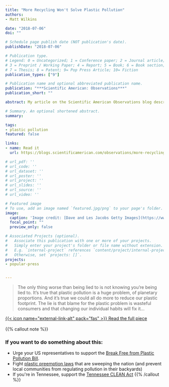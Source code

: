 ```yaml
---
title: "More Recycling Won't Solve Plastic Pollution"
authors:
- Matt Wilkins

date: "2018-07-06"
doi: ""

# Schedule page publish date (NOT publication's date).
publishDate: "2018-07-06"

# Publication type.
# Legend: 0 = Uncategorized; 1 = Conference paper; 2 = Journal article;
# 3 = Preprint / Working Paper; 4 = Report; 5 = Book; 6 = Book section;
# 7 = Thesis; 8 = Patent; 9= Pop Press Article; 10= Fiction
publication_types: ["9"]

# Publication name and optional abbreviated publication name.
publication: "***Scientific American: Observations***"
publication_short: ""

abstract: My article on the Scientific American Observations blog describing the scale of our plastic problem and how industrial lobbying and misdirection has led the US public to misplace sustainability efforts on recycling over plastic reduction and reuse.

# Summary. An optional shortened abstract.
summary:

tags:
- plastic pollution
featured: false

links:
- name: Read it
  url: https://blogs.scientificamerican.com/observations/more-recycling-wont-solve-plastic-pollution/

# url_pdf: ''
# url_code: ''
# url_dataset: ''
# url_poster: ''
# url_project: ''
# url_slides: ''
# url_source: ''
# url_video: ''

# Featured image
# To use, add an image named `featured.jpg/png` to your page's folder.
image:
  caption: 'Image credit: [Dave and Les Jacobs Getty Images](https://www.gettyimages.com/license/565878653)'
  focal_point: ""
  preview_only: false

# Associated Projects (optional).
#   Associate this publication with one or more of your projects.
#   Simply enter your project's folder or file name without extension.
#   E.g. `internal-project` references `content/project/internal-project/index.md`.
#   Otherwise, set `projects: []`.
projects:
- popular-press


---
```

> The only thing worse than being lied to is not knowing you’re being lied to. It’s true that plastic pollution is a huge problem, of planetary proportions. And it’s true we could all do more to reduce our plastic footprint. The lie is that blame for the plastic problem is wasteful consumers and that changing our individual habits will fix it...


[{{< icon name="external-link-alt" pack="fas" >}} Read the full piece](https://blogs.scientificamerican.com/observations/more-recycling-wont-solve-plastic-pollution/)  
<br/>
{{% callout note %}}
### If you want to do something about this:
- Urge your US representatives to support the [Break Free from Plastic Pollution Bill](https://www.breakfreefromplastic.org/pollution-act/).
- Fight [plastic preemption laws](https://www.plasticbaglaws.org/preemption) that are sweeping the nation (and prevent local communities from regulating pollution in their backyards)
- If you're in Tennessee, support the [Tennessee CLEAN Act](https://tennesseecleanact.org/)
{{% /callout %}}
